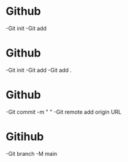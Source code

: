 # Github

-Git init
-Git add 

# Github

-Git init
-Git add
-Git add .

# Github

-Git commit -m " "
-Git remote add origin URL
# Gitihub
-Git branch -M main




